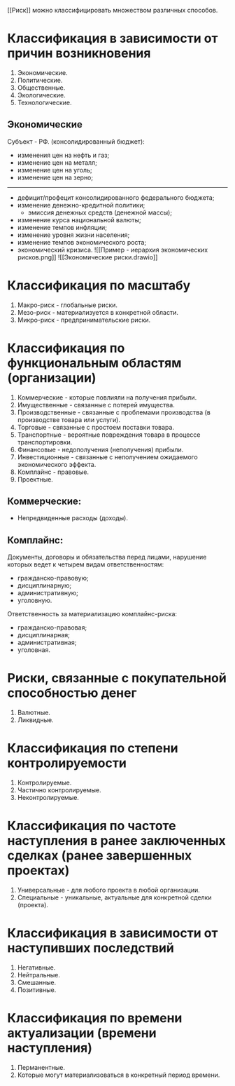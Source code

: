 [[Риск]] можно классифицировать множеством различных способов.
# Классификация в зависимости от причин возникновения
1. Экономические.
2. Политические.
3. Общественные.
4. Экологические.
5. Технологические.
## Экономические
Субъект - РФ. (консолидированный бюджет):
- изменения цен на нефть и газ;
- изменение цен на металл;
- изменение цен на уголь;
- изменение цен на зерно;
---
- дефицит/профецит консолидированного федерального бюджета;
- изменение денежно-кредитной политики;
	- эмиссия денежных средств (денежной массы);
- изменение курса национальной валюты;
- изменение темпов инфляции;
- изменение уровня жизни населения;
- изменение темпов экономического роста;
- экономический кризиса.
![[Пример - иерархия экономических рисков.png]]
![[Экономические риски.drawio]]
# Классификация по масштабу
1. Макро-риск - глобальные риски.
2. Мезо-риск - материализуется в конкретной области.
3. Микро-риск - предпринимательские риски.
# Классификация по функциональным областям (организации)
1. Коммерческие - которые повлияли на получения прибыли.
2. Имущественные - связанные с потерей имущества.
3. Производственные - связанные с проблемами производства (в производстве товара или услуги).
4. Торговые - связанные с простоем поставки товара.
5. Транспортные - вероятные повреждения товара в процессе транспортировки.
6. Финансовые - недополучения (неполучения) прибыли.
7. Инвестиционные - связанные с неполучением ожидаемого экономического эффекта.
8. Комплайнс - правовые.
9. Проектные.
## Коммерческие:
- Непредвиденные расходы (доходы).
## Комплайнс:
Документы, договоры и обязательства перед лицами, нарушение которых ведет к четырем видам ответственностям:
- гражданско-правовую;
- дисциплинарную;
- административную;
- уголовную.

Ответственность за материализацию комплайнс-риска:
- гражданско-правовая;
- дисциплинарная;
- административная;
- уголовная.
# Риски, связанные с покупательной способностью денег
1. Валютные.
2. Ликвидные.
# Классификация по степени контролируемости
1. Контролируемые.
2. Частично контролируемые.
3. Неконтролируемые.
# Классификация по частоте наступления в ранее заключенных сделках (ранее завершенных проектах)
1. Универсальные - для любого проекта в любой организации.
2. Специальные - уникальные, актуальные для конкретной сделки (проекта). 
# Классификация в зависимости от наступивших последствий
1. Негативные.
2. Нейтральные.
3. Смешанные.
4. Позитивные.
# Классификация по времени актуализации (времени наступления)
1. Перманентные.
2. Которые могут материализоваться в конкретный период времени.